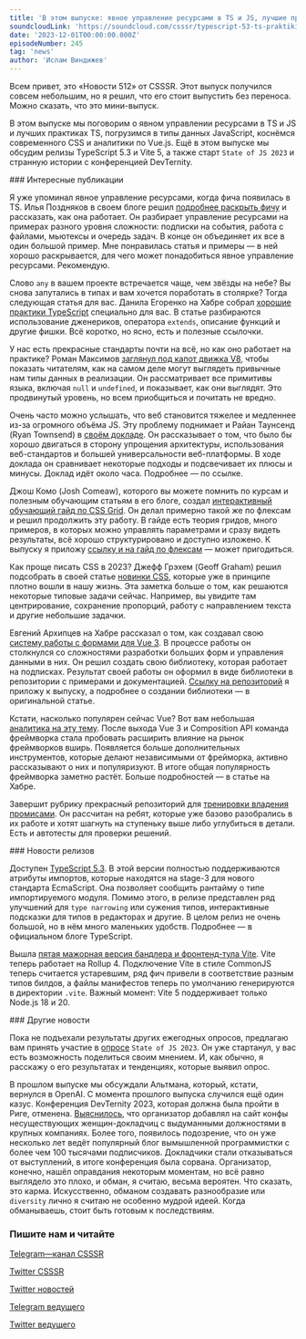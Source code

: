 ```yaml
---
title: 'В этом выпуске: явное управление ресурсами в TS и JS, лучшие практики TS, типы данных JavaScript и аналитика по Vue.js, релизы TypeScript 5.3 и Vite 5, а также старт State of JS 2023 и странная история с конференцией DevTernity.'
soundcloudLink: 'https://soundcloud.com/csssr/typescript-53-ts-praktiki-vite-5-analitika-po-vue-ekosisteme-state-of-js-2023'
date: '2023-12-01T00:00:00.000Z'
episodeNumber: 245
tag: 'news'
author: 'Ислам Виндижев'
---
```


Всем привет, это «Новости 512» от CSSSR. Этот выпуск получился совсем небольшим, но я решил, что его стоит выпустить без переноса. Можно сказать, что это мини-выпуск.

В этом выпуске мы поговорим о явном управлении ресурсами в TS и JS и лучших практиках TS, погрузимся в типы данных JavaScript, коснёмся современного CSS и аналитики по Vue.js. Ещё в этом выпуске мы обсудим релизы TypeScript 5.3 и Vite 5, а также старт `State of JS 2023` и странную истории с конференцией DevTernity.

<ParagraphWithImage imageName="laptopNews" >
  ### Интересные публикации

Я уже упоминал явное управление ресурсами, когда фича появилась в TS. Илья Поздняков в своем блоге решил [подробнее раскрыть фичу](https://iliazeus.github.io/articles/js-explicit-resource-management-ru/) и рассказать, как она работает. Он разбирает управление ресурсами на примерах разного уровня сложности: подписки на события, работа с файлами, мьютексы и очередь задач. В конце он объединяет их все в один большой пример. Мне понравилась статья и примеры — в ней хорошо раскрывается, для чего может понадобиться явное управление ресурсами. Рекомендую.
</ParagraphWithImage>

Слово `any` в вашем проекте встречается чаще, чем звёзды на небе? Вы снова запутались в типах и вам хочется поработать в столярке? Тогда следующая статья для вас. Данила Егоренко на Хабре собрал [хорошие практики TypeScript](https://habr.com/ru/articles/775524/) специально для вас. В статье разбираются использование дженериков, оператора `extends`, описание функций и другие фишки. Всё коротко, но ясно, есть и полезные ссылочки.

У нас есть прекрасные стандарты почти на всё, но как оно работает на практике? Роман Максимов [заглянул под капот движка V8](https://habr.com/ru/articles/774548/), чтобы показать читателям, как на самом деле могут выглядеть привычные нам типы данных в реализации. Он рассматривает все примитивы языка, включая `null` и `undefined`, и показывает, как они выглядят. Это продвинутый уровень, но всем приобщиться и почитать не вредно.

Очень часто можно услышать, что веб становится тяжелее и медленнее из-за огромного объёма JS. Эту проблему поднимает и Райан Таунсенд (Ryan Townsend) в [своём докладе](https://www.youtube.com/watch?v=f5felHJiACE). Он рассказывает о том, что было бы хорошо двигаться в сторону упрощения архитектуры, использования веб-стандартов и большей универсальности веб-платформы. В ходе доклада он сравнивает некоторые подходы и подсвечивает их плюсы и минусы. Доклад идёт около часа. Подробнее — по ссылке.

Джош Комо (Josh Comeaw), которого вы можете помнить по курсам и полезным обучающим статьям в его блоге, создал [интерактивный обучающий гайд по CSS Grid](https://www.joshwcomeau.com/css/interactive-guide-to-grid/). Он делал примерно такой же по флексам и решил продолжить эту работу. В гайде есть теория гридов, много примеров, в которых можно управлять параметрами и сразу видеть результаты, всё хорошо структурировано и доступно изложено. К выпуску я приложу [ссылку и на гайд по флексам](https://www.joshwcomeau.com/css/interactive-guide-to-flexbox/) — может пригодиться.

Как проще писать CSS в 2023? Джефф Грэхем (Geoff Graham) решил подсобрать в своей статье [новинки CSS](https://www.smashingmagazine.com/2023/11/few-ways-css-easier-write-2023/), которые уже в принципе плотно вошли в нашу жизнь. Эта заметка больше о том, как решаются некоторые типовые задачи сейчас. Например, вы увидите там центрирование, сохранение пропорций, работу с направлением текста и другие небольшие задачки.

Евгений Архипцев на Хабре рассказал о том, как создавал свою [систему работы с формами для Vue 3](https://habr.com/ru/articles/774606/). В процессе работы он столкнулся со сложностями разработки больших форм и управления данными в них. Он решил создать свою библиотеку, которая работает на подписках. Результат своей работы он оформил в виде библиотеки в репозитории с примерами и документацией. [Ссылку на репозиторий](https://habr.com/ru/articles/774606/) я приложу к выпуску, а подробнее о создании библиотеки — в оригинальной статье.

Кстати, насколько популярен сейчас Vue? Вот вам небольшая [аналитика на эту тему](https://habr.com/ru/articles/776480/). После выхода Vue 3 и Composition API команда фреймворка стала пробовать расширить влияние на рынок фреймворков вширь. Появляется больше дополнительных инструментов, которые делают независимыми от фрейморка, активно рассказывают о них и популяризуют. В итоге общая популярность фреймворка заметно растёт. Больше подробностей — в статье на Хабре.

Завершит рубрику прекрасный репозиторий для [тренировки владения промисами](https://github.com/henriqueinonhe/promises-training). Он рассчитан на ребят, которые уже базово разобрались в их работе и хотят шагнуть на ступеньку выше либо углубиться в детали. Есть и автотесты для проверки решений.

<ParagraphWithImage imageName="manWithLaptop">
  ### Новости релизов

Доступен [TypeScript 5.3](https://devblogs.microsoft.com/typescript/announcing-typescript-5-3/). В этой версии полностью поддерживаются атрибуты импортов, которые находятся на stage-3 для нового стандарта EcmaScript. Она позволяет сообщить рантайму о типе импортируемого модуля. Помимо этого, в релизе  представлен ряд улучшений для `type narrowing` или сужения типов, интерактивные подсказки для типов в редакторах и другие. В целом релиз не очень большой, но в нём много маленьких удобств. Подробнее — в официальном блоге TypeScript.
</ParagraphWithImage>

Вышла [пятая мажорная версия бандлера и фронтенд-тула Vite](https://vitejs.dev/blog/announcing-vite5). Vite теперь работает на Rollup 4. Подключение Vite в стиле CommonJS теперь считается устаревшим, ряд фич привели в соответствие разным типов билдов, а файлы манифестов теперь по умолчанию генерируются в директории `.vite`. Важный момент: Vite 5 поддерживает только Node.js 18 и 20.

<ParagraphWithImage imageName="laptopNews" >
    ### Другие новости

Пока не подъехали результаты других ежегодных опросов, предлагаю вам принять участие в [опросе](https://survey.devographics.com/en-US/survey/state-of-js/2023) `State of JS 2023`. Он уже стартанул, у вас есть возможность поделиться своим мнением. И, как обычно, я расскажу о его результатах и тенденциях, которые выявил опрос.
</ParagraphWithImage>

В прошлом выпуске мы обсуждали Альтмана, который, кстати, вернулся в OpenAI. С момента прошлого выпуска случился ещё один казус. Конференция DevTernity 2023, которая должна была пройти в Риге, отменена. [Выяснилось](https://habr.com/ru/news/776824/), что организатор добавлял на сайт конфы несуществующих женщин-докладчиц с выдуманными должностями в крупных компаниях. Более того, появилось подозрение, что он уже несколько лет ведёт популярный блог вымышленной программистки с более чем 100 тысячами подписчиков. Докладчики стали отказываться от выступлений, в итоге конференция была сорвана. Организатор, конечно, нашёл оправдания некоторым моментам, но всё равно выглядело это плохо, и обман, я считаю, весьма вероятен. Что сказать, это карма. Искусственно, обманом создавать разнообразие или `diversity` лично я считаю не особенно мудрой идеей. Когда обманываешь, стоит быть готовым к последствиям.

  ### Пишите нам и читайте
  [Telegram—канал CSSSR](https://t.me/csssr)

  [Twitter CSSSR](https://twitter.com/csssr_dev)

  [Twitter новостей](https://twitter.com/csssr_news)

  [Telegram ведущего](https://t.me/Vindizh)

  [Twitter ведущего](https://twitter.com/Vindizh)
